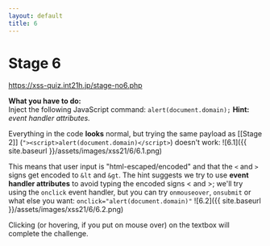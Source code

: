 ```yaml
---
layout: default
title: 6
---
```



#  Stage 6
https://xss-quiz.int21h.jp/stage-no6.php


**What you have to do:**  
Inject the following JavaScript command: `alert(document.domain);`
**Hint:** *event handler attributes.*

Everything in the code **looks** normal, but trying the same payload as [[Stage 2]] (`"><script>alert(document.domain)</script>`) doesn't work:
![6.1]({{ site.baseurl }}/assets/images/xss21/6/6.1.png)

This means that user input is "html-escaped/encoded" and that the `<` and `>` signs get encoded to `&lt` and `&gt`.
The hint suggests we try to use **event handler attributes** to avoid typing the encoded signs < and >; we'll try using the `onclick` event handler, but you can try `onmouseover`, `onsubmit` or what else you want:
`onclick="alert(document.domain)"`
![6.2]({{ site.baseurl }}/assets/images/xss21/6/6.2.png)

Clicking (or hovering, if you put on mouse over) on the textbox will complete the challenge.